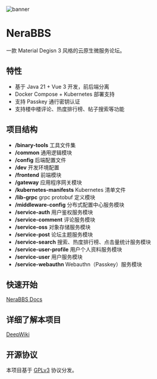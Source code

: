 ![banner](blob:https://capsule-render.vercel.app/6a4b7d4c-6455-45ec-b408-bf5593c489d7)

# NeraBBS

一款 Material Degisn 3 风格的云原生微服务论坛。

## 特性

- 基于 Java 21 + Vue 3 开发，前后端分离
- Docker Compose + Kubernetes 部署支持
- 支持 Passkey 通行密钥认证
- 支持楼中楼评论、热度排行榜、帖子搜索等功能

## 项目结构

- **/binary-tools** 工具文件集
- **/common** 通用逻辑模块
- **/config** 后端配置文件
- **/dev** 开发环境配置
- **/frontend** 前端模块
- **/gateway** 应用程序网关模块
- **/kubernetes-manifests** Kubernetes 清单文件
- **/lib-grpc** grpc protobuf 定义模块
- **/middleware-config** 分布式配置中心服务模块
- **/service-auth** 用户鉴权服务模块
- **/service-comment** 评论服务模块
- **/service-oss** 对象存储服务模块
- **/service-post** 论坛主题服务模块
- **/service-search** 搜索、热度排行榜、点击量统计服务模块
- **/service-user-profile** 用户个人资料服务模块
- **/service-user** 用户服务模块
- **/service-webauthn** Webauthn（Passkey）服务模块


## 快速开始

[NeraBBS Docs](https://github.com/shaokeyibb/NeraBBS-Docs/blob/master/guide/getting-started.md)

## 详细了解本项目

[DeepWiki](https://deepwiki.com/shaokeyibb/nerabbs)

## 开源协议

本项目基于 [GPLv3](LICENSE) 协议分发。

